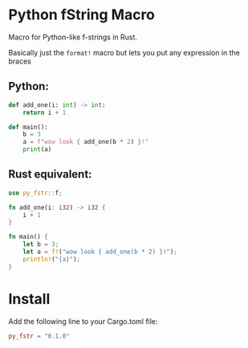 # Python fString Macro

Macro for Python-like f-strings in Rust.

Basically just the `format!` macro but lets you put any expression in the braces

## Python:
```python
def add_one(i: int) -> int:
    return i + 1

def main():
    b = 3
    a = f"wow look { add_one(b * 2) }!"
    print(a)
```


## Rust equivalent:
```rust
use py_fstr::f;

fn add_one(i: i32) -> i32 {
    i + 1
}

fn main() {
    let b = 3;
    let a = f!("wow look { add_one(b * 2) }!");
    println!("{a}");
}
```

# Install
Add the following line to your Cargo.toml file:
```toml
py_fstr = "0.1.0"
```
